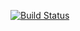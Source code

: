[![Build Status](https://app.travis-ci.com/antoniotnn/calculadora-js.svg?branch=master)](https://app.travis-ci.com/antoniotnn/calculadora-js)